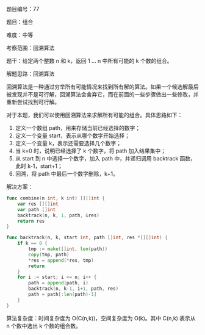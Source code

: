 题目编号：77

题目：组合

难度：中等

考察范围：回溯算法

题干：给定两个整数 n 和 k，返回 1 ... n 中所有可能的 k 个数的组合。

解题思路：回溯算法

回溯算法是一种通过穷举所有可能情况来找到所有解的算法。如果一个候选解最后被发现并不是可行解，回溯算法会舍弃它，而在前面的一些步骤做出一些修改，并重新尝试找到可行解。

对于本题，我们可以使用回溯算法来求解所有可能的组合。具体思路如下：

1. 定义一个数组 path，用来存储当前已经选择的数字；
2. 定义一个变量 start，表示从哪个数字开始选择；
3. 定义一个变量 k，表示还需要选择几个数字；
4. 当 k=0 时，说明已经选择了 k 个数字，将 path 加入结果集中；
5. 从 start 到 n 中选择一个数字，加入 path 中，并递归调用 backtrack 函数，此时 k-1，start+1；
6. 回溯，将 path 中最后一个数字删除，k+1。

解决方案：

```go
func combine(n int, k int) [][]int {
    var res [][]int
    var path []int
    backtrack(n, k, 1, path, &res)
    return res
}

func backtrack(n, k, start int, path []int, res *[][]int) {
    if k == 0 {
        tmp := make([]int, len(path))
        copy(tmp, path)
        *res = append(*res, tmp)
        return
    }
    for i := start; i <= n; i++ {
        path = append(path, i)
        backtrack(n, k-1, i+1, path, res)
        path = path[:len(path)-1]
    }
}
```

算法复杂度：时间复杂度为 O(C(n,k))，空间复杂度为 O(k)。其中 C(n,k) 表示从 n 个数中选出 k 个数的组合数。